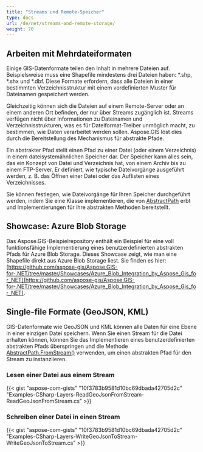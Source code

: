 ```yaml
---
title: "Streams und Remote-Speicher"
type: docs
url: /de/net/streams-and-remote-storage/
weight: 70
---
```


## **Arbeiten mit Mehrdateiformaten**
Einige GIS-Datenformate teilen den Inhalt in mehrere Dateien auf. Beispielsweise muss eine Shapefile mindestens drei Dateien haben: *.shp, *.shx und *.dbf. Diese Formate erfordern, dass alle Dateien in einer bestimmten Verzeichnisstruktur mit einem vordefinierten Muster für Dateinamen gespeichert werden.

Gleichzeitig können sich die Dateien auf einem Remote-Server oder an einem anderen Ort befinden, der nur über Streams zugänglich ist. Streams verfügen nicht über Informationen zu Dateinamen und Verzeichnisstrukturen, was es für Dateiformat-Treiber unmöglich macht, zu bestimmen, wie Daten verarbeitet werden sollen. Aspose.GIS löst dies durch die Bereitstellung des Mechanismus für abstrakte Pfade.

Ein abstrakter Pfad stellt einen Pfad zu einer Datei (oder einem Verzeichnis) in einem dateisystemähnlichen Speicher dar. Der Speicher kann alles sein, das ein Konzept von Datei und Verzeichnis hat, von einem Archiv bis zu einem FTP-Server. Er definiert, wie typische Dateivorgänge ausgeführt werden, z. B. das Öffnen einer Datei oder das Auflisten eines Verzeichnisses.

Sie können festlegen, wie Dateivorgänge für Ihren Speicher durchgeführt werden, indem Sie eine Klasse implementieren, die von [AbstractPath](https://reference.aspose.com/gis/net/aspose.gis/abstractpath) erbt und Implementierungen für ihre abstrakten Methoden bereitstellt.
## **Showcase: Azure Blob Storage**
Das Aspose.GIS-Beispielrepository enthält ein Beispiel für eine voll funktionsfähige Implementierung eines benutzerdefinierten abstrakten Pfads für Azure Blob Storage. Dieses Showcase zeigt, wie man eine Shapefile direkt aus Azure Blob Storage liest. Sie finden es hier: [https://github.com/aspose-gis/Aspose.GIS-for-.NET/tree/master/Showcases/Azure_Blob_Integration_by_Aspose_Gis_for_NET](https://github.com/aspose-gis/Aspose.GIS-for-.NET/tree/master/Showcases/Azure_Blob_Integration_by_Aspose_Gis_for_NET).
## **Single-file Formate (GeoJSON, KML)**
GIS-Datenformate wie GeoJSON und KML können alle Daten für eine Ebene in einer einzigen Datei speichern. Wenn Sie einen Stream für die Datei erhalten können, können Sie das Implementieren eines benutzerdefinierten abstrakten Pfads überspringen und die Methode [AbstractPath.FromStream()](https://reference.aspose.com/gis/net/aspose.gis/abstractpath/methods/fromstream) verwenden, um einen abstrakten Pfad für den Stream zu instanziieren.
### **Lesen einer Datei aus einem Stream**
{{< gist "aspose-com-gists" "10f3783b9581d10bc69dbada42705d2c" "Examples-CSharp-Layers-ReadGeoJsonFromStream-ReadGeoJsonFromStream.cs" >}}
### **Schreiben einer Datei in einen Stream**
{{< gist "aspose-com-gists" "10f3783b9581d10bc69dbada42705d2c" "Examples-CSharp-Layers-WriteGeoJsonToStream-WriteGeoJsonToStream.cs" >}}

